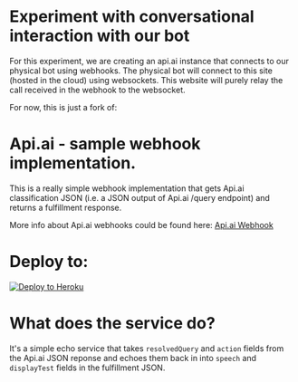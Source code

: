 # Experiment with conversational interaction with our bot

For this experiment, we are creating an api.ai instance that connects to our physical bot using webhooks.
The physical bot will connect to this site (hosted in the cloud) using websockets. This website will purely relay
the call received in the webhook to the websocket.

For now, this is just a fork of:

# Api.ai - sample webhook implementation.

This is a really simple webhook implementation that gets Api.ai classification JSON (i.e. a JSON output of Api.ai /query endpoint) and returns a fulfillment response.

More info about Api.ai webhooks could be found here:
[Api.ai Webhook](https://docs.api.ai/docs/webhook)

# Deploy to:
[![Deploy to Heroku](https://www.herokucdn.com/deploy/button.svg)](https://heroku.com/deploy)

# What does the service do?
It's a simple echo service that takes `resolvedQuery` and `action` fields from the Api.ai JSON reponse and echoes them back in into `speech` and `displayTest` fields in the fulfillment JSON.
